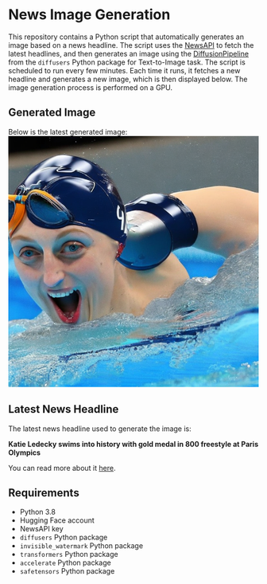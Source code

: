 # News Image Generation
This repository contains a Python script that automatically generates an image based on a news headline. The script uses the [NewsAPI](https://newsapi.org/) to fetch the latest headlines, and then generates an image using the [DiffusionPipeline](https://github.com/huggingface/diffusers) from the `diffusers` Python package for Text-to-Image task.
The script is scheduled to run every few minutes. Each time it runs, it fetches a new headline and generates a new image, which is then displayed below. The image generation process is performed on a GPU.

## Generated Image
Below is the latest generated image:
![Generated Image](image.png)

## Latest News Headline
The latest news headline used to generate the image is:

**Katie Ledecky swims into history with gold medal in 800 freestyle at Paris Olympics**

You can read more about it [here](https://news.google.com/rss/articles/CBMiiwFBVV95cUxNenNSd1JGZFRtQkpPWkk3aFhCQ1czaS1HS1pJQTlGYWFpaXF0M19zX2E0YXlmVGU5T2ZEejV1S19WOXFPdWRTOWhIajlMNDZ0WWxtS3cyczMzdXRBdFFETVpCX2xjZWxGLUdYQmYzcGdQQTkycG1Ec3BGVWtORUVFcWlYNFpsM3BNVktZ0gGQAUFVX3lxTE43cG5DRGpDVU1HN1JQQjZEa2dTYmx2RHp0Q3NGZ0lUNjBQZmZZcDRjSGZRWVBaYVM2aHdHOEQtVWFmOUZ6UlVSQXpKSkk2M2xNQkIteGNQWDRRUzNTTnprLVFMRXFTVURTTVlkUjhjcV9OQkJLZmdTRUpaZFNKODJNYkI0aXlzc3A0WURYRDR2Zg?oc=5).

## Requirements
- Python 3.8
- Hugging Face account
- NewsAPI key
- `diffusers` Python package
- `invisible_watermark` Python package
- `transformers` Python package
- `accelerate` Python package
- `safetensors` Python package
